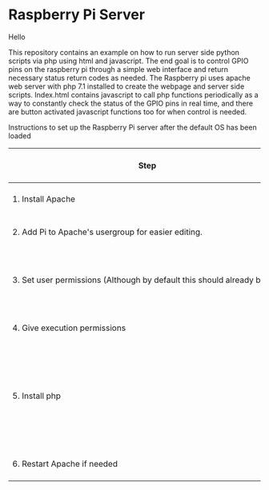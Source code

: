 # Raspberry Pi Server

Hello

This repository contains an example on how to run server side python scripts via php using html and javascript.  The end goal is to control GPIO pins on the raspberry pi through a simple web interface and return necessary status return codes as needed.  The Raspberry pi uses apache web server with php 7.1 installed to create the webpage and server side scripts.  Index.html contains javascript to call php functions periodically as a way to constantly check the status of the GPIO pins in real time, and there are button activated javascript functions too for when control is needed.

Instructions to set up the Raspberry Pi server after the default OS has been loaded

Step          | Command to run in terminal
-----------------------|--------------------------------
1.&nbsp;Install&nbsp;Apache           |  sudo apt install apache2 -y 
2.&nbsp;Add&nbsp;Pi&nbsp;to&nbsp;Apache's&nbsp;usergroup&nbsp;for&nbsp;easier&nbsp;editing. | sudo usermod -a -G www-data pi
3.&nbsp;Set&nbsp;user&nbsp;permissions&nbsp;(Although&nbsp;by&nbsp;default&nbsp;this&nbsp;should&nbsp;already&nbsp;be&nbsp;set) | sudo chown -R -f www-data:www-data /var/www/html data type.
4.&nbsp;Give&nbsp;execution&nbsp;permissions | sudo chmod -R 777 /var/www/
5.&nbsp;Install&nbsp;php | sudo apt install php7.3 libapache2-mod-php7.3 php7.3-mbstring php7.3-mysql php7.3-curl php7.3-gd php7.3-zip -y
6.&nbsp;Restart&nbsp;Apache&nbsp;if&nbsp;needed | service apache2 restart